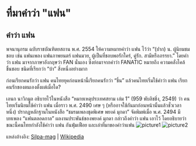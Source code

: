 
# ที่มาคำว่า "แฟน"

## คำว่า แฟน

พจนานุกรม ฉบับราชบัณฑิตยสถาน พ.ศ. 2554 ให้ความหมายคำว่า แฟน ไว้ว่า “(ปาก) น. ผู้นิยมชมชอบ เช่น แฟนเพลง แฟนภาพยนตร์ แฟนมวย, ผู้เป็นที่ชอบพอรักใคร่, คู่รัก. สามีหรือภรรยา.” โดยคำว่า แฟน มาจากภาษาอังกฤษว่า FAN นั่นเอง ซึ่งย่อมาจากคำว่า FANATIC หมายถึง ความคลั่งไคล้ ชื่นชอบ ชนิดที่เรียกว่า “บ้า” สิ่งหนึ่งอย่างมาก

ก่อนเรียกคนรักว่า แฟน คนไทยยุคก่อนหน้านี้เรียกคนรักว่า “ชิ้น” แล้วคนไทยเริ่มใช้คำว่า แฟน เรียกคนรักของตนเองตั้งแต่เมื่อใด?

เอนก นาวิกมูล อธิบายไว้ในหนังสือ “หมายเหตุประเทศสยาม เล่ม 1” (959 พับลิชชิ่ง, 2549) ว่า คนไทยเริ่มนิยมใช้คำว่า แฟน เมื่อราว พ.ศ. 2490 เศษ ๆ (หรืออาจใช้กันมาก่อนหน้านั้นแล้วชั่วเวลาหนึ่ง) ปรากฏหลักฐานในหนังสือ “ชมรมเพลงชุดพิเศษ พยงค์ มุกดา” จัดพิมพ์เมื่อ พ.ศ. 2494 มีบทเพลง “แฟนตลอดกาล” ผลงานประพันธ์ของพยงค์ มุกดา กล่าวถึงคำว่า แฟน เอาไว้ โดยอธิบายว่า ขณะนี้คนไทยกำลังใช้คำว่า แฟน กันฟุ่มเฟือย และเล่าที่มาของคำว่าแฟน
![picture1](https://scontent.fbkk5-5.fna.fbcdn.net/v/t39.30808-6/284995805_115298681189846_7066582100113944900_n.jpg?stp=dst-jpg_p600x600&_nc_cat=100&ccb=1-7&_nc_sid=8bfeb9&_nc_eui2=AeFyORHprV2Wmer2ldu5FFkMuHO0ihzPcSC4c7SKHM9xIC4SI3cR9Bn4Fg1tmEX-mm2xhPL9MhsqPpIF23_tAH8B&_nc_ohc=FidvCTkEgEUAX-_ukxP&_nc_ht=scontent.fbkk5-5.fna&oh=00_AT8S2jhK19Wzn4nuqnScdr11tdeIvQqQH1QLHM9aaJQNaA&oe=629802B0)
![picture2](https://scontent.fbkk5-4.fna.fbcdn.net/v/t39.30808-6/285028013_115298711189843_3835681011862028834_n.jpg?stp=dst-jpg_p600x600&_nc_cat=110&ccb=1-7&_nc_sid=8bfeb9&_nc_eui2=AeGqOa2Oipn11TNp1Aen5oBq1FtNezG6infUW017MbqKdxhbo_SGzYzPpZBtAFRG5fKDIl04BBxTpDRtLVOFPtl6&_nc_ohc=fbpMZi7N8qEAX_wXBc1&_nc_ht=scontent.fbkk5-4.fna&oh=00_AT9FJUYSyLGSRMGPjO0P1NgQEoMATIjeDQdm693CmTp0ww&oe=6297C7AC)

แหล่งอ้างอิง: [Silpa-mag](https://www.silpa-mag.com/culture/article_50422) | [Wikipedia](https://th.wikipedia.org/wiki/%E0%B9%81%E0%B8%9F%E0%B8%99)
